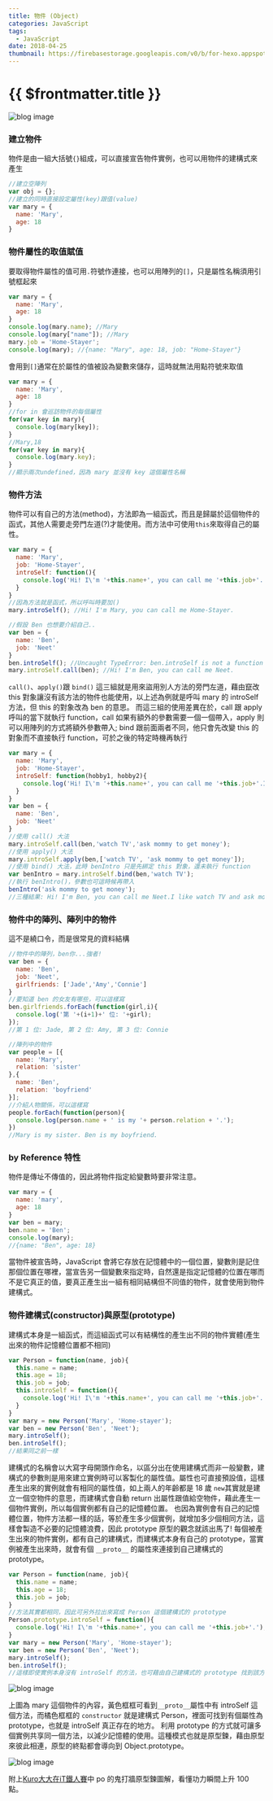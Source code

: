 ```yaml
---
title: 物件 (Object)
categories: JavaScript
tags:
  - JavaScript
date: 2018-04-25
thumbnail: https://firebasestorage.googleapis.com/v0/b/for-hexo.appspot.com/o/20180319-js-about-javascript.jpg?alt=media&token=68f6351d-34bc-45bf-ae3f-9671da27b39d
---
```


# {{ $frontmatter.title }}

![blog image](https://firebasestorage.googleapis.com/v0/b/for-hexo.appspot.com/o/20180319-js-about-javascript.jpg?alt=media&token=68f6351d-34bc-45bf-ae3f-9671da27b39d "這個朋友必交! 關於 JavaScript 的眉眉角角")

### 建立物件
物件是由一組大括號`{}`組成，可以直接宣告物件實例，也可以用物件的建構式來產生
```js
//建立空陣列
var obj = {};
//建立的同時直接設定屬性(key)跟值(value)
var mary = {
  name: 'Mary',
  age: 18
}
```

### 物件屬性的取值賦值
要取得物件屬性的值可用`.`符號作連接，也可以用陣列的`[]`，只是屬性名稱須用引號框起來
```js
var mary = {
  name: 'Mary',
  age: 18
}
console.log(mary.name); //Mary
console.log(mary["name"]); //Mary
mary.job = 'Home-Stayer';
console.log(mary); //{name: "Mary", age: 18, job: "Home-Stayer"}
```
會用到`[]`通常在於屬性的值被設為變數來儲存，這時就無法用點符號來取值
```js
var mary = {
  name: 'Mary',
  age: 18
}
//for in 會巡訪物件的每個屬性
for(var key in mary){
  console.log(mary[key]);
}
//Mary,18
for(var key in mary){
  console.log(mary.key);
}
//顯示兩次undefined，因為 mary 並沒有 key 這個屬性名稱
```

### 物件方法
物件可以有自己的方法(method)，方法即為一組函式，而且是歸屬於這個物件的函式，其他人需要走旁門左道(?)才能使用。而方法中可使用`this`來取得自己的屬性。
```js
var mary = {
  name: 'Mary',
  job: 'Home-Stayer',
  introSelf: function(){
    console.log('Hi! I\'m '+this.name+', you can call me '+this.job+'.');
  }
}
//因為方法就是函式，所以呼叫時要加()
mary.introSelf(); //Hi! I'm Mary, you can call me Home-Stayer.

//假設 Ben 也想要介紹自己..
var ben = {
  name: 'Ben',
  job: 'Neet'
}
ben.introSelf(); //Uncaught TypeError: ben.introSelf is not a function
mary.introSelf.call(ben); //Hi! I'm Ben, you can call me Neet.
```
`call()`、`apply()`跟 `bind()` 這三組就是用來盜用別人方法的旁門左道，藉由竄改 this 對象讓沒有該方法的物件也能使用，以上述為例就是呼叫 mary 的 introSelf 方法，但 this 的對象改為 ben 的意思。
而這三組的使用差異在於，call 跟 apply 呼叫的當下就執行 function，call 如果有額外的參數需要一個一個帶入，apply 則可以用陣列的方式將額外參數帶入; bind 跟前面兩者不同，他只會先改變 this 的對象而不直接執行 function，可於之後的特定時機再執行
```js
var mary = {
  name: 'Mary',
  job: 'Home-Stayer',
  introSelf: function(hobby1, hobby2){
    console.log('Hi! I\'m '+this.name+', you can call me '+this.job+'.I like '+hobby1+' and '+hobby2+' in my free time.');
  }
}
var ben = {
  name: 'Ben',
  job: 'Neet'
}
//使用 call() 大法
mary.introSelf.call(ben,'watch TV','ask mommy to get money');
//使用 apply() 大法
mary.introSelf.apply(ben,['watch TV', 'ask mommy to get money']);
//使用 bind() 大法，此時 benIntro 只是先綁定 this 對象，還未執行 function
var benIntro = mary.introSelf.bind(ben,'watch TV');
//執行 benIntro()，參數也可這時候再帶入
benIntro('ask mommy to get money');
//三種結果: Hi! I'm Ben, you can call me Neet.I like watch TV and ask mommy to get money in my free time.
```

### 物件中的陣列、陣列中的物件
這不是繞口令，而是很常見的資料結構
```js
//物件中的陣列，ben你...強者!
var ben = {
  name: 'Ben',
  job: 'Neet',
  girlfriends: ['Jade','Amy','Connie']
}
//要知道 ben 的女友有哪些，可以這樣寫
ben.girlfriends.forEach(function(girl,i){
  console.log('第 '+(i+1)+' 位: '+girl);
});
//第 1 位: Jade, 第 2 位: Amy, 第 3 位: Connie

//陣列中的物件
var people = [{
  name: 'Mary',
  relation: 'sister'
},{
  name: 'Ben',
  relation: 'boyfriend'
}];
//介紹人物關係，可以這樣寫
people.forEach(function(person){
  console.log(person.name + ' is my '+ person.relation + '.');
})
//Mary is my sister. Ben is my boyfriend.
```

### by Reference 特性
物件是傳址不傳值的，因此將物件指定給變數時要非常注意。
```js
var mary = {
  name: 'mary',
  age: 18
}
var ben = mary;
ben.name = 'Ben';
console.log(mary);
//{name: "Ben", age: 18}
```
當物件被宣告時，JavaScript 會將它存放在記憶體中的一個位置，變數則是記住那個位置在哪裡，當宣告另一個變數來指定時，自然還是指定記憶體的位置在哪而不是它真正的值，要真正產生出一組有相同結構但不同值的物件，就會使用到物件建構式。

### 物件建構式(constructor)與原型(prototype)
建構式本身是一組函式，而這組函式可以有結構性的產生出不同的物件實體(產生出來的物件記憶體位置都不相同)
```js
var Person = function(name, job){
  this.name = name;
  this.age = 18;
  this.job = job;
  this.introSelf = function(){
    console.log('Hi! I\'m '+this.name+', you can call me '+this.job+'.');
  }
}
var mary = new Person('Mary', 'Home-stayer');
var ben = new Person('Ben', 'Neet');
mary.introSelf();
ben.introSelf();
//結果同之前一樣
```
建構式的名稱會以大寫字母開頭作命名，以區分出在使用建構式而非一般變數，建構式的參數則是用來建立實例時可以客製化的屬性值。屬性也可直接預設值，這樣產生出來的實例就會有相同的屬性值，如上兩人的年齡都是 18 歲
`new`其實就是建立一個空物件的意思，而建構式會自動 return 出屬性跟值給空物件，藉此產生一個物件實例，所以每個實例都有自己的記憶體位置。
也因為實例會有自己的記憶體位置，物件方法都一樣的話，等於產生多少個實例，就增加多少個相同方法，這樣會製造不必要的記憶體浪費，因此 prototype 原型的觀念就該出馬了!
每個被產生出來的物件實例，都有自己的建構式，而建構式本身有自己的 prototype，當實例被產生出來時，就會有個 `__proto__` 的屬性來連接到自己建構式的 prototype。
```js
var Person = function(name, job){
  this.name = name;
  this.age = 18;
  this.job = job;
}
//方法其實都相同，因此可另外拉出來寫成 Person 這個建構式的 prototype
Person.prototype.introSelf = function(){
  console.log('Hi! I\'m '+this.name+', you can call me '+this.job+'.');
}
var mary = new Person('Mary', 'Home-stayer');
var ben = new Person('Ben', 'Neet');
mary.introSelf();
ben.introSelf();
//這樣即使實例本身沒有 introSelf 的方法，也可藉由自己建構式的 prototype 找到該方法來使用
```
![blog image](https://firebasestorage.googleapis.com/v0/b/for-hexo.appspot.com/o/2018-04-25-js-about-javascript-object.jpg?alt=media&token=63cdade6-f964-485f-9d87-d79274905c02)

上圖為 mary 這個物件的內容，黃色框框可看到`__proto__`屬性中有 introSelf 這個方法，而橘色框框的 `constructor` 就是建構式 Person，裡面可找到有個屬性為 prototype，也就是 introSelf 真正存在的地方。
利用 prototype 的方式就可讓多個實例共享同一個方法，以減少記憶體的使用。這種模式也就是原型鍊，藉由原型來彼此相連，原型的終點都會導向到 Object.prototype。

![blog image](https://ithelp.ithome.com.tw/upload/images/20171228/20065504Yf8N277vXl.jpg)

附上[Kuro大大在iT鐵人賽](https://ithelp.ithome.com.tw/articles/10194356?sc=iThelpR)中 po 的鬼打牆原型鍊圖解，看懂功力瞬間上升 100 點。